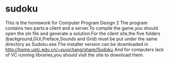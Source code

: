 # sudoku
This is the homework for Computer Program Design 2
The program contains two parts:a client and a server.To compile the game,you should open the sln file and generate a solution.For the cilent site,the five folders (background,GUI,Preface,Sounds and Grid) must be put under the same directory as Sudoku.exe.The installer version can be downloaded in http://home.ustc.edu.cn/~xuyichang/share/Sudoku
And for computers lack of VC running libraries,you should visit the site to download them.
